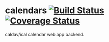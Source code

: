 calendars [![Build Status](https://travis-ci.org/gaye/calendars.png?branch=master)](https://travis-ci.org/gaye/calendars) [![Coverage Status](https://img.shields.io/coveralls/gaye/calendars.svg)](https://coveralls.io/r/gaye/calendars?branch=master)
=========

caldav/ical calendar web app backend.
